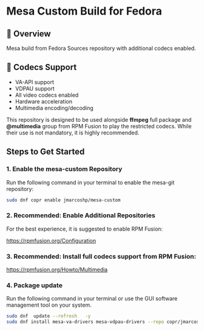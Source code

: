 # Mesa Custom Build for Fedora

## 🚀 Overview
Mesa build from Fedora Sources repository with additional codecs enabled.

## 🎥 Codecs Support
- VA-API support
- VDPAU support
- All video codecs enabled
- Hardware acceleration
- Multimedia encoding/decoding

This repository is designed to be used alongside **ffmpeg** full package and **@multimedia** group from RPM Fusion to play the restricted codecs. While their use is not mandatory, it is highly recommended.

## Steps to Get Started

### 1. Enable the mesa-custom Repository
Run the following command in your terminal to enable the mesa-git repository:

```bash
sudo dnf copr enable jmarcoshp/mesa-custom
```

### 2. Recommended: Enable Additional Repositories

For the best experience, it is suggested to enable RPM Fusion:

https://rpmfusion.org/Configuration

### 3. Recommended: Install full codecs support from RPM Fusion:

https://rpmfusion.org/Howto/Multimedia

### 4. Package update
Run the following command in your terminal or use the GUI software management tool on your system.

  ```bash
  sudo dnf  update --refresh   -y
  sudo dnf install mesa-va-drivers mesa-vdpau-drivers --repo copr/jmarcoshp
